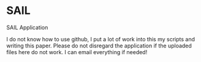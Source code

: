 # SAIL
SAIL Application

I do not know how to use github, I put a lot of work into this my scripts and writing this paper. Please do not disregard the application if the uploaded files here do not work. I can email everything if needed!
